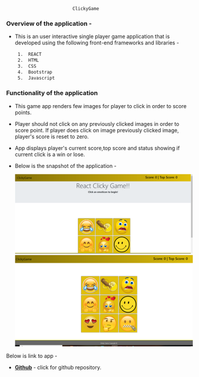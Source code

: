                              ClickyGame


### Overview of the application -
* This is an user interactive single player game application that is developed using the following front-end frameworks and libraries -

       1.  REACT
       2.  HTML
       3.  CSS
       4.  Bootstrap
       5.  Javascript
   
       
### Functionality of the application
* This game app renders few images for player to click in order to score points.
* Player should not click on any previously clicked images in order to score point. If player does click on image previously clicked image, player's score is reset to zero. 
* App displays player's current score,top score and status showing if current click is a win or lose.


* Below is the snapshot of the application -


  ![REACT1](https://raw.githubusercontent.com/saranyamohandas/ClickyGame/master/public/images/App1.png)
 ![REACT2](https://raw.githubusercontent.com/saranyamohandas/ClickyGame/master/public/images/App2.png)


Below is link to app -

- __[Github](https://saranyamohandas.github.io/ClickyGame/)__ - click for github repository.
